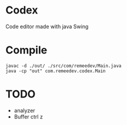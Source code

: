 # Codex

Code editor made with java Swing

# Compile

```
javac -d ./out/ ./src/com/remeedev/Main.java
java -cp "out" com.remeedev.codex.Main
```

# TODO

- analyzer
- Buffer ctrl z
